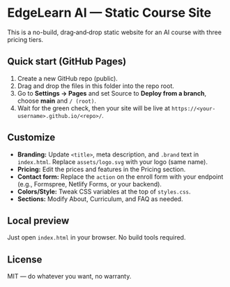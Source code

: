 # EdgeLearn AI — Static Course Site

This is a no-build, drag‑and‑drop static website for an AI course with three pricing tiers.

## Quick start (GitHub Pages)
1. Create a new GitHub repo (public).
2. Drag and drop the files in this folder into the repo root.
3. Go to **Settings → Pages** and set Source to **Deploy from a branch**, choose **main** and `/ (root)`.
4. Wait for the green check, then your site will be live at `https://<your-username>.github.io/<repo>/`.

## Customize
- **Branding:** Update `<title>`, meta description, and `.brand` text in `index.html`. Replace `assets/logo.svg` with your logo (same name).
- **Pricing:** Edit the prices and features in the Pricing section.
- **Contact form:** Replace the `action` on the enroll form with your endpoint (e.g., Formspree, Netlify Forms, or your backend).
- **Colors/Style:** Tweak CSS variables at the top of `styles.css`.
- **Sections:** Modify About, Curriculum, and FAQ as needed.

## Local preview
Just open `index.html` in your browser. No build tools required.

## License
MIT — do whatever you want, no warranty.
